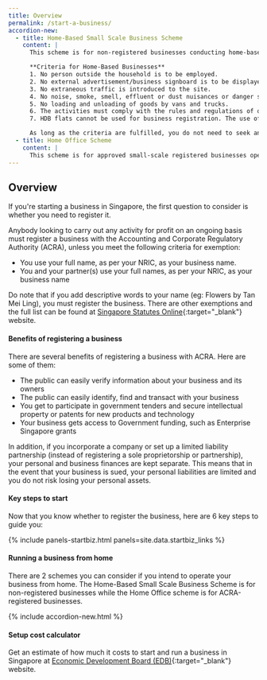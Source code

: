 ```yaml
---
title: Overview
permalink: /start-a-business/
accordion-new:
  - title: Home-Based Small Scale Business Scheme
    content: |
      This scheme is for non-registered businesses conducting home-based business activities such as sewing work and baking at home. You should wholly own and operate this business without any employees. The activities should not materially affect the use of the premises as a residential unit and shall not cause disturbance to other residents in the neighbourhood.

      **Criteria for Home-Based Businesses**
      1. No person outside the household is to be employed.
      2. No external advertisement/business signboard is to be displayed.
      3. No extraneous traffic is introduced to the site.
      4. No noise, smoke, smell, effluent or dust nuisances or danger should be posed to the surrounding residents.
      5. No loading and unloading of goods by vans and trucks.
      6. The activities must comply with the rules and regulations of other authorities.
      7. HDB flats cannot be used for business registration. The use of a private residential premises address for business registration does not require planning permission, provided there is no material change of use of the residential premises.

      As long as the criteria are fulfilled, you do not need to seek any approval from HDB or URA to run your business from home for your non-registered business. You can find the full criteria and guidelines from [HDB](https://www.hdb.gov.sg/residential/living-in-an-hdb-flat/home-business/homebased-small-scale-business-scheme){:target="_blank"} or [URA](https://www.ura.gov.sg/Corporate/Guidelines/Home-Business/Home-Based-Businesses){:target="_blank"}.
  - title: Home Office Scheme
    content: |
      This scheme is for approved small-scale registered businesses operating from your home. You must be at least 18 years old or above and be either the owner, authorised occupier or tenant of the flat or private property. Please take note of the list of permitted business activities and guidelines [here](/images/start/Home Based Comparison.pdf){:target="_blank"}. Before registering your business with ACRA, you will need to seek approval from [HDB](https://www.hdb.gov.sg/residential/living-in-an-hdb-flat/home-business/home-office-scheme){:target="_blank"} for HDB flats or [URA](https://www.ura.gov.sg/Corporate/Guidelines/Home-Business/Home-Office-Scheme){:target="_blank"} for private residential property.   
---
```


## Overview

If you're starting a business in Singapore, the first question to consider is whether you need to register it.

Anybody looking to carry out any activity for profit on an ongoing basis must register a business with the Accounting and Corporate Regulatory Authority (ACRA), unless you meet the following criteria for exemption:

 - You use your full name, as per your NRIC, as your business name.
 - You and your partner(s) use your full names, as per your NRIC, as your business name

Do note that if you add descriptive words to your name (eg: Flowers by Tan Mei Ling), you must register the business. There are other exemptions and the full list can be found at [Singapore Statutes Online](https://sso.agc.gov.sg/Act/BNRA2014?ProvIds=pr4-#pr4-){:target="_blank"} website.

#### Benefits of registering a business

There are several benefits of registering a business with ACRA. Here are some of them:

- The public can easily verify information about your business and its owners
- The public can easily identify, find and transact with your business
- You get to participate in government tenders and secure intellectual property or patents for new products and technology
- Your business gets access to Government funding, such as Enterprise Singapore grants

In addition, if you incorporate a company or set up a limited liability partnership (instead of registering a sole proprietorship or partnership), your personal and business finances are kept separate. This means that in the event that your business is sued, your personal liabilities are limited and you do not risk losing your personal assets.

#### Key steps to start

Now that you know whether to register the business, here are 6 key steps to guide you:

{% include panels-startbiz.html panels=site.data.startbiz_links %}

#### Running a business from home

There are 2 schemes you can consider if you intend to operate your business from home. The Home-Based Small Scale Business Scheme is for non-registered businesses while the Home Office scheme is for ACRA-registered businesses.

{% include accordion-new.html %}

#### Setup cost calculator

Get an estimate of how much it costs to start and run a business in Singapore at [Economic Development Board (EDB)](https://www.edb.gov.sg/en/setting-up-in-singapore/setup-cost-calculator.html){:target="_blank"} website.
